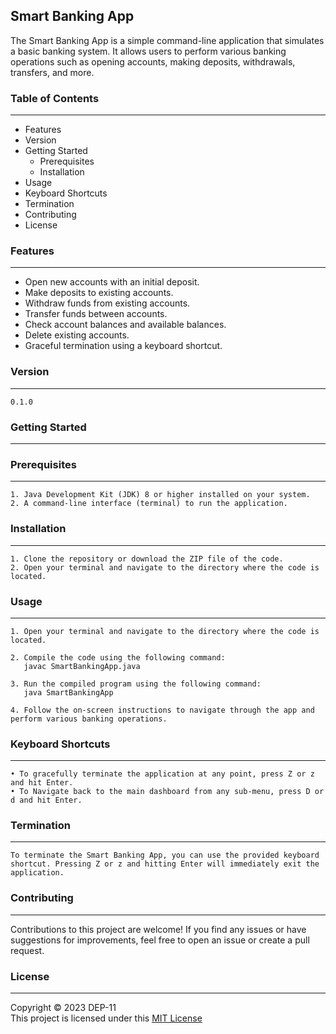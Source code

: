## Smart Banking App

The Smart Banking App is a simple command-line application that simulates a basic banking system. It allows users to perform various banking operations such as opening accounts, making deposits, withdrawals, transfers, and more.


### Table of Contents
***

* Features
* Version
* Getting Started
    * Prerequisites
    * Installation
* Usage
* Keyboard Shortcuts
* Termination
* Contributing
* License



### Features
***

* Open new accounts with an initial deposit.
* Make deposits to existing accounts.
* Withdraw funds from existing accounts.
* Transfer funds between accounts.
* Check account balances and available balances.
* Delete existing accounts.
* Graceful termination using a keyboard shortcut.

### Version
***

    0.1.0


### Getting Started
***

### Prerequisites
***
    1. Java Development Kit (JDK) 8 or higher installed on your system.
    2. A command-line interface (terminal) to run the application.


### Installation
***

    1. Clone the repository or download the ZIP file of the code.
    2. Open your terminal and navigate to the directory where the code is located.


### Usage
***

    1. Open your terminal and navigate to the directory where the code is located.

    2. Compile the code using the following command:
       javac SmartBankingApp.java

    3. Run the compiled program using the following command:
       java SmartBankingApp

    4. Follow the on-screen instructions to navigate through the app and perform various banking operations.


### Keyboard Shortcuts
***

    • To gracefully terminate the application at any point, press Z or z and hit Enter.
    • To Navigate back to the main dashboard from any sub-menu, press D or d and hit Enter.


### Termination
***

    To terminate the Smart Banking App, you can use the provided keyboard shortcut. Pressing Z or z and hitting Enter will immediately exit the application.


### Contributing
***

Contributions to this project are welcome! If you find any issues or have suggestions for improvements, feel free to open an issue or create a pull request.


### License
***
Copyright &copy; 2023 DEP-11 <br>
This project is licensed under this [MIT License](License.txt)


